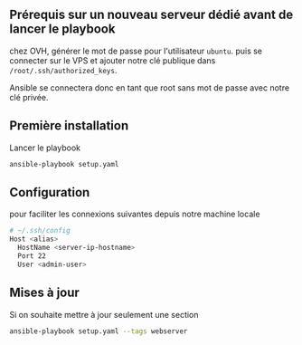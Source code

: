 ## Prérequis sur un nouveau serveur dédié avant de lancer le playbook

chez OVH, générer le mot de passe pour l'utilisateur `ubuntu`. puis se connecter sur le VPS et ajouter notre clé publique dans `/root/.ssh/authorized_keys`.

Ansible se connectera donc en tant que root sans mot de passe avec notre clé privée.

## Première installation

Lancer le playbook

```bash
ansible-playbook setup.yaml
```

## Configuration

pour faciliter les connexions suivantes depuis notre machine locale

```bash
# ~/.ssh/config
Host <alias>
  HostName <server-ip-hostname>
  Port 22
  User <admin-user>
```

## Mises à jour

Si on souhaite mettre à jour seulement une section

```bash
ansible-playbook setup.yaml --tags webserver